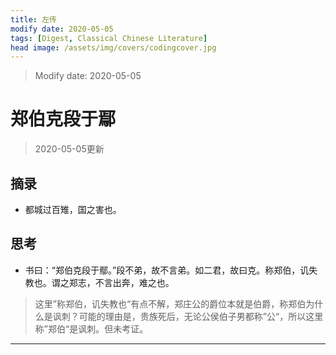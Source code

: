 ```yaml
---
title: 左传
modify date: 2020-05-05
tags: [Digest, Classical Chinese Literature]
head image: /assets/img/covers/codingcover.jpg
---
```


> Modify date: 2020-05-05

# 郑伯克段于鄢

> 2020-05-05更新

## 摘录

* 都城过百雉，国之害也。

## 思考

* 书曰：“郑伯克段于鄢。”段不弟，故不言弟。如二君，故曰克。称郑伯，讥失教也。谓之郑志，不言出奔，难之也。

> 这里”称郑伯，讥失教也“有点不解，郑庄公的爵位本就是伯爵，称郑伯为什么是讽刺？可能的理由是，贵族死后，无论公侯伯子男都称”公“，所以这里称”郑伯“是讽刺。但未考证。

---